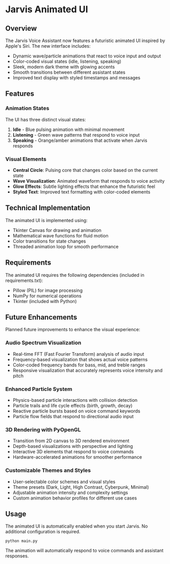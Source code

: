 # Jarvis Animated UI

## Overview

The Jarvis Voice Assistant now features a futuristic animated UI inspired by Apple's Siri. The new interface includes:

- Dynamic wave/particle animations that react to voice input and output
- Color-coded visual states (idle, listening, speaking)
- Sleek, modern dark theme with glowing accents
- Smooth transitions between different assistant states
- Improved text display with styled timestamps and messages

## Features

### Animation States

The UI has three distinct visual states:

1. **Idle** - Blue pulsing animation with minimal movement
2. **Listening** - Green wave patterns that respond to voice input
3. **Speaking** - Orange/amber animations that activate when Jarvis responds

### Visual Elements

- **Central Circle**: Pulsing core that changes color based on the current state
- **Wave Visualization**: Animated waveform that responds to voice activity
- **Glow Effects**: Subtle lighting effects that enhance the futuristic feel
- **Styled Text**: Improved text formatting with color-coded elements

## Technical Implementation

The animated UI is implemented using:

- Tkinter Canvas for drawing and animation
- Mathematical wave functions for fluid motion
- Color transitions for state changes
- Threaded animation loop for smooth performance

## Requirements

The animated UI requires the following dependencies (included in requirements.txt):

- Pillow (PIL) for image processing
- NumPy for numerical operations
- Tkinter (included with Python)

## Future Enhancements

Planned future improvements to enhance the visual experience:

### Audio Spectrum Visualization
- Real-time FFT (Fast Fourier Transform) analysis of audio input
- Frequency-based visualization that shows actual voice patterns
- Color-coded frequency bands for bass, mid, and treble ranges
- Responsive visualization that accurately represents voice intensity and pitch

### Enhanced Particle System
- Physics-based particle interactions with collision detection
- Particle trails and life cycle effects (birth, growth, decay)
- Reactive particle bursts based on voice command keywords
- Particle flow fields that respond to directional audio input

### 3D Rendering with PyOpenGL
- Transition from 2D canvas to 3D rendered environment
- Depth-based visualizations with perspective and lighting
- Interactive 3D elements that respond to voice commands
- Hardware-accelerated animations for smoother performance

### Customizable Themes and Styles
- User-selectable color schemes and visual styles
- Theme presets (Dark, Light, High Contrast, Cyberpunk, Minimal)
- Adjustable animation intensity and complexity settings
- Custom animation behavior profiles for different use cases

## Usage

The animated UI is automatically enabled when you start Jarvis. No additional configuration is required.

```
python main.py
```

The animation will automatically respond to voice commands and assistant responses.